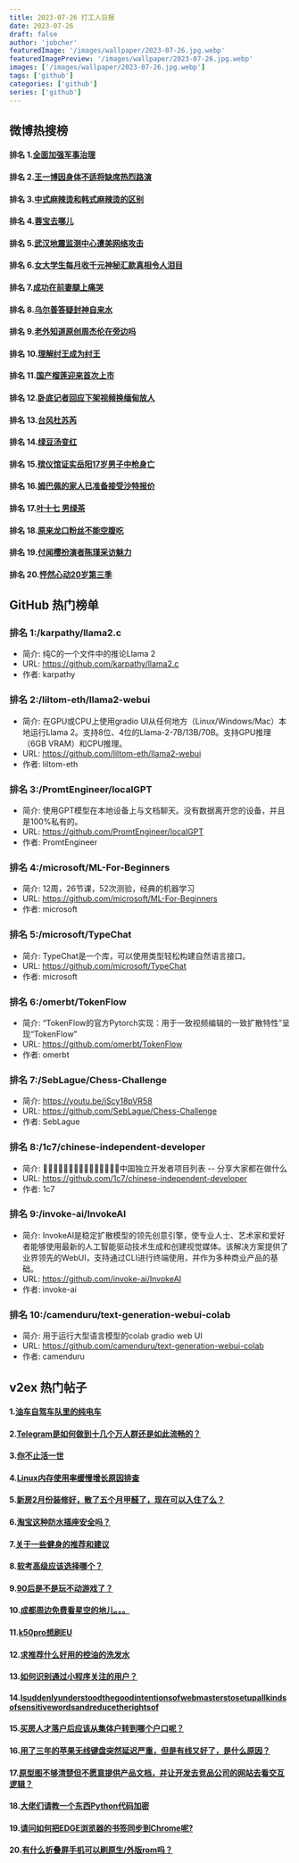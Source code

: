 ```yaml
---
title: 2023-07-26 打工人日报
date: 2023-07-26
draft: false
author: 'jobcher'
featuredImage: '/images/wallpaper/2023-07-26.jpg.webp'
featuredImagePreview: '/images/wallpaper/2023-07-26.jpg.webp'
images: ['/images/wallpaper/2023-07-26.jpg.webp']
tags: ['github']
categories: ['github']
series: ['github']
---
```


## 微博热搜榜

#### 排名 1.[全面加强军事治理](https://s.weibo.com/weibo?q=全面加强军事治理)
#### 排名 2.[王一博因身体不适将缺席热烈路演](https://s.weibo.com/weibo?q=王一博因身体不适将缺席热烈路演)
#### 排名 3.[中式麻辣烫和韩式麻辣烫的区别](https://s.weibo.com/weibo?q=中式麻辣烫和韩式麻辣烫的区别)
#### 排名 4.[蓉宝去哪儿](https://s.weibo.com/weibo?q=蓉宝去哪儿)
#### 排名 5.[武汉地震监测中心遭美网络攻击](https://s.weibo.com/weibo?q=武汉地震监测中心遭美网络攻击)
#### 排名 6.[女大学生每月收千元神秘汇款真相令人泪目](https://s.weibo.com/weibo?q=女大学生每月收千元神秘汇款真相令人泪目)
#### 排名 7.[成功在前妻腿上痛哭](https://s.weibo.com/weibo?q=成功在前妻腿上痛哭)
#### 排名 8.[乌尔善答疑封神自来水](https://s.weibo.com/weibo?q=乌尔善答疑封神自来水)
#### 排名 9.[老外知道原创周杰伦在旁边吗](https://s.weibo.com/weibo?q=老外知道原创周杰伦在旁边吗)
#### 排名 10.[理解纣王成为纣王](https://s.weibo.com/weibo?q=理解纣王成为纣王)
#### 排名 11.[国产榴莲迎来首次上市](https://s.weibo.com/weibo?q=国产榴莲迎来首次上市)
#### 排名 12.[卧底记者回应下架视频换缅甸放人](https://s.weibo.com/weibo?q=卧底记者回应下架视频换缅甸放人)
#### 排名 13.[台风杜苏芮](https://s.weibo.com/weibo?q=台风杜苏芮)
#### 排名 14.[绿豆汤变红](https://s.weibo.com/weibo?q=绿豆汤变红)
#### 排名 15.[殡仪馆证实岳阳17岁男子中枪身亡](https://s.weibo.com/weibo?q=殡仪馆证实岳阳17岁男子中枪身亡)
#### 排名 16.[姆巴佩的家人已准备接受沙特报价](https://s.weibo.com/weibo?q=姆巴佩的家人已准备接受沙特报价)
#### 排名 17.[叶十七 男绿茶](https://s.weibo.com/weibo?q=叶十七男绿茶)
#### 排名 18.[原来龙口粉丝不能空腹吃](https://s.weibo.com/weibo?q=原来龙口粉丝不能空腹吃)
#### 排名 19.[付闻樱扮演者陈瑾采访魅力](https://s.weibo.com/weibo?q=付闻樱扮演者陈瑾采访魅力)
#### 排名 20.[怦然心动20岁第三季](https://s.weibo.com/weibo?q=怦然心动20岁第三季)
## GitHub 热门榜单

### 排名 1:/karpathy/llama2.c
- 简介: 纯C的一个文件中的推论Llama 2
- URL: https://github.com/karpathy/llama2.c
- 作者: karpathy 

### 排名 2:/liltom-eth/llama2-webui
- 简介: 在GPU或CPU上使用gradio UI从任何地方（Linux/Windows/Mac）本地运行Llama 2。支持8位、4位的Llama-2-7B/13B/70B。支持GPU推理（6GB VRAM）和CPU推理。
- URL: https://github.com/liltom-eth/llama2-webui
- 作者: liltom-eth 

### 排名 3:/PromtEngineer/localGPT
- 简介: 使用GPT模型在本地设备上与文档聊天。没有数据离开您的设备，并且是100%私有的。
- URL: https://github.com/PromtEngineer/localGPT
- 作者: PromtEngineer 

### 排名 4:/microsoft/ML-For-Beginners
- 简介: 12周，26节课，52次测验，经典的机器学习
- URL: https://github.com/microsoft/ML-For-Beginners
- 作者: microsoft 

### 排名 5:/microsoft/TypeChat
- 简介: TypeChat是一个库，可以使用类型轻松构建自然语言接口。
- URL: https://github.com/microsoft/TypeChat
- 作者: microsoft 

### 排名 6:/omerbt/TokenFlow
- 简介: “TokenFlow的官方Pytorch实现：用于一致视频编辑的一致扩散特性”呈现“TokenFlow”
- URL: https://github.com/omerbt/TokenFlow
- 作者: omerbt 

### 排名 7:/SebLague/Chess-Challenge
- 简介: https://youtu.be/iScy18pVR58
- URL: https://github.com/SebLague/Chess-Challenge
- 作者: SebLague 

### 排名 8:/1c7/chinese-independent-developer
- 简介: 👩🏿‍💻👨🏾‍💻👩🏼‍💻👨🏽‍💻👩🏻‍💻中国独立开发者项目列表 -- 分享大家都在做什么
- URL: https://github.com/1c7/chinese-independent-developer
- 作者: 1c7 

### 排名 9:/invoke-ai/InvokeAI
- 简介: InvokeAI是稳定扩散模型的领先创意引擎，使专业人士、艺术家和爱好者能够使用最新的人工智能驱动技术生成和创建视觉媒体。该解决方案提供了业界领先的WebUI，支持通过CLI进行终端使用，并作为多种商业产品的基础。
- URL: https://github.com/invoke-ai/InvokeAI
- 作者: invoke-ai 

### 排名 10:/camenduru/text-generation-webui-colab
- 简介: 用于运行大型语言模型的colab gradio web UI
- URL: https://github.com/camenduru/text-generation-webui-colab
- 作者: camenduru 

## v2ex 热门帖子

#### 1.[油车自驾车队里的纯电车](https://www.v2ex.com/t/959740#reply36)
#### 2.[Telegram是如何做到十几个万人群还是如此流畅的？](https://www.v2ex.com/t/959739#reply33)
#### 3.[你不止活一世](https://www.v2ex.com/t/959747#reply29)
#### 4.[Linux内存使用率缓慢增长原因排查](https://www.v2ex.com/t/959746#reply25)
#### 5.[新房2月份装修好，散了五个月甲醛了，现在可以入住了么？](https://www.v2ex.com/t/959773#reply21)
#### 6.[淘宝这种防水插座安全吗？](https://www.v2ex.com/t/959745#reply19)
#### 7.[关于一些健身的推荐和建议](https://www.v2ex.com/t/959761#reply17)
#### 8.[软考高级应该选择哪个？](https://www.v2ex.com/t/959766#reply15)
#### 9.[90后是不是玩不动游戏了？](https://www.v2ex.com/t/959778#reply15)
#### 10.[成都周边免费看星空的地儿。。。](https://www.v2ex.com/t/959750#reply12)
#### 11.[k50pro想刷EU](https://www.v2ex.com/t/959741#reply12)
#### 12.[求推荐什么好用的控油的洗发水](https://www.v2ex.com/t/959757#reply10)
#### 13.[如何识别通过小程序关注的用户？](https://www.v2ex.com/t/959752#reply8)
#### 14.[Isuddenlyunderstoodthegoodintentionsofwebmasterstosetupallkindsofsensitivewordsandreducetherightsof](https://www.v2ex.com/t/959767#reply7)
#### 15.[买房人才落户后应该从集体户转到哪个户口呢？](https://www.v2ex.com/t/959768#reply7)
#### 16.[用了三年的苹果无线键盘突然延迟严重，但是有线又好了，是什么原因？](https://www.v2ex.com/t/959748#reply6)
#### 17.[原型图不够清楚但不愿意提供产品文档，并让开发去竞品公司的网站去看交互逻辑？](https://www.v2ex.com/t/959764#reply6)
#### 18.[大佬们请教一个东西Python代码加密](https://www.v2ex.com/t/959751#reply5)
#### 19.[请问如何把EDGE浏览器的书签同步到Chrome呢?](https://www.v2ex.com/t/959758#reply5)
#### 20.[有什么折叠屏手机可以刷原生/外版rom吗？](https://www.v2ex.com/t/959765#reply5)
